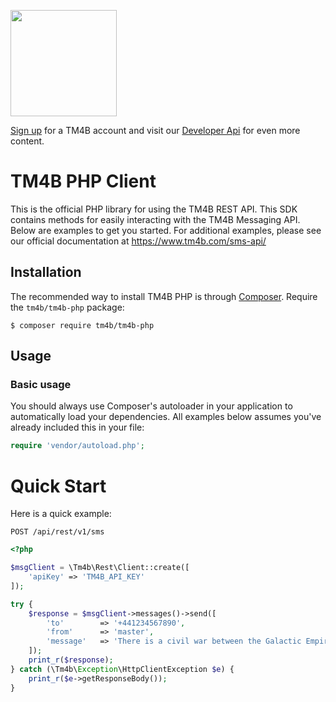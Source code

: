 <a href="https://www.tm4b.com"><img src="http://www.tm4b.com/assets/img/logo-white-on-blue.png" width="170px"/></a>

[Sign up](https://www.tm4b.com/en/register) for a TM4B account and visit our [Developer Api](https://www.tm4b.com/sms-api/) for even more content.

# TM4B PHP Client

This is the official PHP library for using the TM4B REST API. This SDK contains methods for easily interacting with the TM4B Messaging API. 
Below are examples to get you started. For additional examples, please see our official 
documentation at https://www.tm4b.com/sms-api/

## Installation

The recommended way to install TM4B PHP is through
[Composer](http://getcomposer.org/).  Require the `tm4b/tm4b-php` package:

    $ composer require tm4b/tm4b-php

## Usage

### Basic usage

You should always use Composer's autoloader in your application to automatically load your dependencies. 
All examples below assumes you've already included this in your file:

```php
require 'vendor/autoload.php';
```

<a name="quick-start"></a>
# Quick Start

Here is a quick example:

`POST /api/rest/v1/sms`

```php
<?php

$msgClient = \Tm4b\Rest\Client::create([
    'apiKey' => 'TM4B_API_KEY'
]);

try {
    $response = $msgClient->messages()->send([
        'to'        => '+441234567890',
        'from'      => 'master',
        'message'   => 'There is a civil war between the Galactic Empire and a Rebel Alliance.'
    ]);
    print_r($response);
} catch (\Tm4b\Exception\HttpClientException $e) {
    print_r($e->getResponseBody());
}
```

